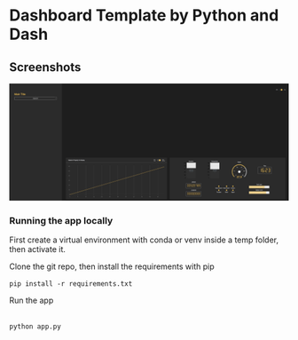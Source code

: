 # Dashboard Template by Python and Dash

## Screenshots

![Satellite Dashboard](screenshots/screenshot.png)

### Running the app locally

First create a virtual environment with conda or venv inside a temp folder, then activate it.

Clone the git repo, then install the requirements with pip

```
pip install -r requirements.txt

```

Run the app

```

python app.py

```
